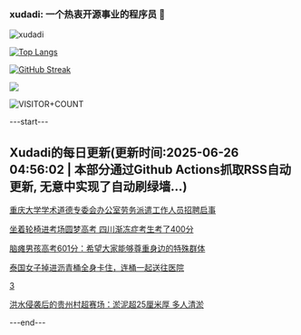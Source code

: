 ### xudadi: 一个热衷开源事业的程序员 👋

![xudadi](https://github-readme-stats-git-masterorgs-github-readme-stats-team.vercel.app/api?username=xudadi)

[![Top Langs](https://github-readme-stats.vercel.app/api/top-langs/?username=xudadi)](https://github.com/anuraghazra/github-readme-stats)

[![GitHub Streak](https://streak-stats.demolab.com?user=xudadi&locale=zh_Hans)](https://git.io/streak-stats)

![](https://raw.githubusercontent.com/xudadi/xudadi/main/assets/github-contribution-grid-snake.svg)

![VISITOR+COUNT](https://komarev.com/ghpvc/?username=xudadi&label=VISITOR+COUNT)


---start---

## Xudadi的每日更新(更新时间:2025-06-26 04:56:02 | 本部分通过Github Actions抓取RSS自动更新, 无意中实现了自动刷绿墙...)

[重庆大学学术道德专委会办公室劳务派遣工作人员招聘启事](https://www.gongkaoleida.com/article/2473981)

[坐着轮椅进考场圆梦高考 四川渐冻症考生考了400分](https://m.163.com/news/article/K2U2ONDT051492T3.html)

[脑瘫男孩高考601分：希望大家能够尊重身边的特殊群体](https://m.163.com/news/article/K2TUHRUC053469LG.html)

[泰国女子掉进沥青桶全身卡住，连桶一起送往医院](https://m.163.com/news/article/K2TP19DB0534P59R.html)

[3](https://m.163.com/touch/news/sub/domestic)

[洪水侵袭后的贵州村超赛场：淤泥超25厘米厚 多人清淤](https://m.163.com/news/article/K2TP02U1053469M5.html)

---end---

